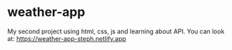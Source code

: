 # weather-app
My second project using html, css, js and learning about API.
You can look at: https://weather-app-steph.netlify.app
